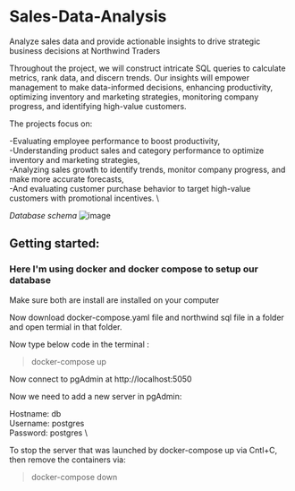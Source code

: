 # Sales-Data-Analysis
Analyze sales data and provide actionable insights to drive strategic business decisions at Northwind Traders

Throughout the project, we will construct intricate SQL queries to calculate metrics, rank data, and discern trends. Our insights will empower management to make data-informed decisions, enhancing productivity, optimizing inventory and marketing strategies, monitoring company progress, and identifying high-value customers.

The projects focus on:

-Evaluating employee performance to boost productivity, \
-Understanding product sales and category performance to optimize inventory and marketing strategies, \
-Analyzing sales growth to identify trends, monitor company progress, and make more accurate forecasts, \
-And evaluating customer purchase behavior to target high-value customers with promotional incentives. \

_Database schema_
![image](https://github.com/user-attachments/assets/4f0bbea4-31bc-4c48-b5f6-9dc50cd5ae7e)

## Getting started:

### Here I'm using docker and docker compose to setup our database

Make sure both are install are installed on your computer

Now download docker-compose.yaml file and northwind sql file in a folder and open termial in that folder.

Now type below code in the terminal :
> docker-compose up

Now connect to pgAdmin at http://localhost:5050

Now we need to add a new server in pgAdmin:

Hostname: db \
Username: postgres \
Password: postgres \

To stop the server that was launched by docker-compose up via Cntl+C, then remove the containers via:
> docker-compose down



